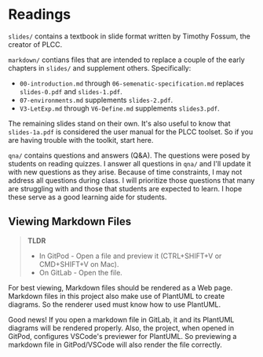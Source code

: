 # Readings

`slides/` contains a textbook in slide format written by Timothy Fossum,
the creator of PLCC.

`markdown/` contians files that are intended to replace a couple of the early
chapters in `slides/` and supplement others. Specifically:

* `00-introduction.md` through `06-semenatic-specification.md` replaces
    `slides-0.pdf` and `slides-1.pdf`.
* `07-environments.md` supplements `slides-2.pdf`.
* `V3-LetExp.md` through `V6-Define.md` supplements `slides3.pdf`.

The remaining slides stand on their own. It's also useful to know that
`slides-1a.pdf` is considered the user manual for the PLCC toolset.
So if you are having trouble with the toolkit, start here.

`qna/` contains questions and answers (Q&A). The questions were posed
by students on reading quizzes. I answer all questions in `qna/` and
I'll update it with new questions as they arise. Because of time constraints,
I may not address all questions during class. I will prioritize those questions
that many are struggling with and those that students are expected to
learn. I hope these serve as a good learning aide for students.

## Viewing Markdown Files

> **TLDR**
>
> * In GitPod - Open a file and preview it (CTRL+SHIFT+V or CMD+SHIFT+V on Mac).
> * On GitLab - Open the file.

For best viewing, Markdown files should be rendered as a Web page. Markdown
files in this project also make use of PlantUML to create diagrams. So
the renderer used must know how to use PlantUML.

Good news! If you open a markdown file in GitLab, it and its PlantUML diagrams
will be rendered properly. Also, the project, when opened in GitPod, configures
VSCode's previewer for PlantUML. So previewing a markdown file in GitPod/VSCode
will also render the file correctly.
